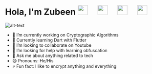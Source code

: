# Hola, I'm Zubeen [<img height="32" width="32" src="https://cdn.jsdelivr.net/npm/simple-icons@v3/icons/facebook.svg" />][Facebook]&nbsp;&nbsp;&nbsp;&nbsp; [<img height="32" width="32" src="https://cdn.jsdelivr.net/npm/simple-icons@v3/icons/linkedin.svg" />][Linkedin]&nbsp;&nbsp;&nbsp;&nbsp; [<img height="32" width="32" src="https://cdn.jsdelivr.net/npm/simple-icons@v3/icons/twitter.svg" />][Twitter]&nbsp;&nbsp;&nbsp;&nbsp; [<img height="32" width="32" src="https://cdn.jsdelivr.net/npm/simple-icons@v3/icons/instagram.svg" />][Instagram]&nbsp;&nbsp;&nbsp;


[Facebook]: https://www.facebook.com/syed.zubeen
[Linkedin]: https://www.linkedin.com/in/syedzubeen/
[Twitter]: https://twitter.com/ZubeenSyed
[Instagram]: https://www.instagram.com/zubeensyed

![alt-text](https://media.giphy.com/media/26u4nJPf0JtQPdStq/giphy.gif)

- 🔭 I’m currently working on Cryptographic Algorithms
- 🌱 Currently learning Dart with Flutter
- 👯 I’m looking to collaborate on Youtube
- 🤔 I’m looking for help with learning obfuscation
- 💬 Ask me about anything related to tech
- 😄 Pronouns: He/His
- ⚡ Fun fact: I like to encrypt anything and everything 



